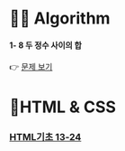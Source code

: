 <h1 id="👩‍💻-algorithm">👩‍💻 Algorithm</h1>
<h4 id="두-정수-사이의-합">1- 8 두 정수 사이의 합</h4>
<p>👉 <a href="https://github.com/gay0ung/Algorithm/blob/master/PROGRAMMERS/LEVEL_01/08_%20%EB%91%90%20%EC%A0%95%EC%88%98%20%EC%82%AC%EC%9D%B4%EC%9D%98%20%ED%95%A9.md">문제 보기</a></p>
<h1 id="👾html--css">👾HTML &amp; CSS</h1>
<h3 id="html기초-13-24"><a href="https://github.com/gay0ung/TIL_note/blob/master/HTML&amp;CSS_%EA%B9%80%EB%B2%84%EA%B7%B8/THEORY/02_HTML%EA%B8%B0%EC%B4%88.md">HTML기초 13-24</a></h3>

